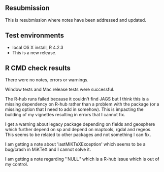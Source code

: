 ## Resubmission
This is resubmission where notes have been addressed and updated.

## Test environments
* local OS X install, R 4.2.3
* This is a new release.

## R CMD check results
There were no notes, errors or warnings.

Window tests and Mac release tests were successful.

The R-hub runs failed because it couldn't find JAGS but I think this is a missing dependency on R-hub rather than a problem with the package (or a missing option that I need to add in somehow). This is impacting the building of my vignettes resulting in errors that I cannot fix.

I get a warning about legacy package depending on fields and geosphere which further depend on sp and depend on maptools, rgdal and regeos. This seems to be related to other packages and not something I can fix. 
  
I am getting a note about 'lastMiKTeXException' which seems to be a bug/crash in MiKTeX and I cannot solve it.

I am getting a note regarding ''NULL'' which is a R-hub issue which is out of my control.
    

